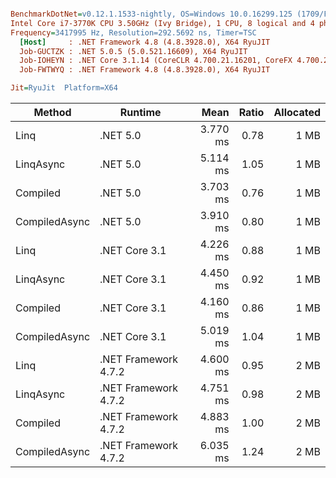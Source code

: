 ``` ini

BenchmarkDotNet=v0.12.1.1533-nightly, OS=Windows 10.0.16299.125 (1709/FallCreatorsUpdate/Redstone3)
Intel Core i7-3770K CPU 3.50GHz (Ivy Bridge), 1 CPU, 8 logical and 4 physical cores
Frequency=3417995 Hz, Resolution=292.5692 ns, Timer=TSC
  [Host]     : .NET Framework 4.8 (4.8.3928.0), X64 RyuJIT
  Job-GUCTZK : .NET 5.0.5 (5.0.521.16609), X64 RyuJIT
  Job-IOHEYN : .NET Core 3.1.14 (CoreCLR 4.700.21.16201, CoreFX 4.700.21.16208), X64 RyuJIT
  Job-FWTWYQ : .NET Framework 4.8 (4.8.3928.0), X64 RyuJIT

Jit=RyuJit  Platform=X64  

```
|        Method |              Runtime |     Mean | Ratio | Allocated |
|-------------- |--------------------- |---------:|------:|----------:|
|          Linq |             .NET 5.0 | 3.770 ms |  0.78 |      1 MB |
|     LinqAsync |             .NET 5.0 | 5.114 ms |  1.05 |      1 MB |
|      Compiled |             .NET 5.0 | 3.703 ms |  0.76 |      1 MB |
| CompiledAsync |             .NET 5.0 | 3.910 ms |  0.80 |      1 MB |
|          Linq |        .NET Core 3.1 | 4.226 ms |  0.88 |      1 MB |
|     LinqAsync |        .NET Core 3.1 | 4.450 ms |  0.92 |      1 MB |
|      Compiled |        .NET Core 3.1 | 4.160 ms |  0.86 |      1 MB |
| CompiledAsync |        .NET Core 3.1 | 5.019 ms |  1.04 |      1 MB |
|          Linq | .NET Framework 4.7.2 | 4.600 ms |  0.95 |      2 MB |
|     LinqAsync | .NET Framework 4.7.2 | 4.751 ms |  0.98 |      2 MB |
|      Compiled | .NET Framework 4.7.2 | 4.883 ms |  1.00 |      2 MB |
| CompiledAsync | .NET Framework 4.7.2 | 6.035 ms |  1.24 |      2 MB |
